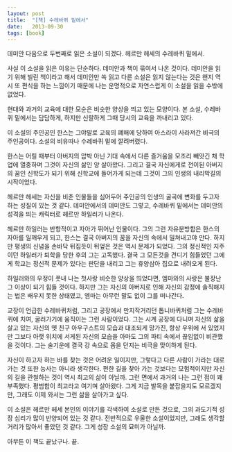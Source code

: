 ```yaml
---
layout: post
title:  "[책] 수레바퀴 밑에서"
date:   2013-09-30
tags: [book]
---
```


데미안 다음으로 두번째로 읽은 소설이 되겠다. 헤르만 헤세의 수레바퀴 밑에서. 

  사실 이 소설을 읽은 이유는 단순하다. 데미안과 책이 묶여서 나온 것이다. 데미안을 읽기 위해 빌린 책이라고 해서 데미안만 쏙 읽고 다른 소설은 읽지 않는다는 것은 왠지 역시 또 편식을 하는 느낌이기 때문에 나는 운명적으로 자연스럽게 이 소설을 읽을 수밖에 없었다. 

  현대와 과거의 교육에 대한 모순은 비슷한 양상을 띄고 있는 모양이다. 본 소설, 수레바퀴 밑에서는 담담하게, 하지만 신랄하게 그때 당시의 교육을 까내리고 있다. 

  이 소설의 주인공인 한스는 그야말로 교육의 폐해에 당하여 아스라이 사라져간 비극의 주인공이다. 소설의 비유따나 수레바퀴 밑에 깔려버렸다. 

  한스는 어릴 때부터 아버지의 압박 아닌 기대 속에서 다른 즐거움을 모조리 빼앗긴 채 학업에 열중하며 그것이 자신의 삶인 양 살아왔다. 그리고 결국 자신에게로 전이된 아버지의 꿈인 신학도가 되기 위해 신학교에 들어가게 되는데 그것이 그의 인생의 내리막길의 시작이었다. 

  헤르만 헤세는 자신을 비춘 인물들을 심어두어 주인공의 인생의 굴곡에 변화를 두고자 하는 성질이 있는 것 같다. 데미안에서의 데미안도 그렇고, 수레바퀴 밑에서는 데미안의 성격을 띄는 캐릭터로 헤르만 하일러가 나온다.

  헤르만 하일러는 반항적이고 자아가 뛰어난 인물이다. 그의 그런 자유분방함은 한스의 자아를 일깨우게 되고, 한스는 결국 아버지의 꿈을 자신의 속에서 밀쳐내고야 만다. 하지만 평생의 신념을 손바닥 뒤집듯이 뒤엎은 것은 역시 문제가 되었다. 그의 정신적인 지주이던 하일러가 퇴학을 당한 후의 그는 고독했다. 결국 그 모든것을 견디기 힘들었던 그에게 학교는 정신적 문제가 있다는 판단을 내리고 그는 휴양삼아 집으로 내려오게 된다. 

  하일러와의 우정이 풋내 나는 첫사랑 비슷한 양상을 띄었다면, 엠마와의 사랑은 불장난 그 이상이 되기 힘들 것이다. 하지만 그는 자신의 아버지로 인해 자신의 감정에 솔직해지는 법은 배우지 못한 상태였고, 엠마는 아무런 말도 없이 그를 떠나간다. 

  교장이 언급한 수레바퀴처럼, 그리고 공장에서 만지작거리던 톱니바퀴처럼 그는 수레바퀴에 치여, 굴러가기에 움직이는 그런 사람이었다. 그는 시계 공장에 다니며 자신의 삶을 살고 있는 자신의 옛 친구 아우구스트의 모습과 대조되게 망가진, 항상 우위에 서 있었지만 그보다 아랫 위치에 서게된 자신의 모습을 아마도 그의 파티 속에서 끊임없이 비관했을 것이다. 그는 술기운에 결국 강 속으로 몸을 던지는 비극을 맞이하게 된다. 

  자신이 하고자 하는 바를 찾는 것은 어려운 일이지만, 그렇다고 다른 사람이 가라는 대로 가는 것 또한 능사는 아니라 생각한다. 편한 길을 찾아 가는 것보다는 모험적이지만 자신의 길을 관철하는 것이 역시 최고의 삶이 아닐까. 그런 면에서 과거의 나는 그런 점이 꽤 부족했다. 평범함이 최고라고 여기며 살아왔다. 그게 지금 발목을 붙잡을지도 모르겠지만, 그래도 이제 와서는 그런 삶을 살아가고 싶다. 

  이 소설은 헤르만 헤세 본인의 이야기를 각색하여 소설로 만든 것으로, 그의 과도기적 성장 심리가 많이 반양되어 있는 것 같다. 전반적으로 우울한 소설이었지만, 그래도 생각할 거리가 많아서 좋았던 것 같다. 그게 성장 소설의 묘미가 아닐까. 

  아무튼 이 책도 끝났구나. 끝.